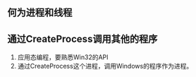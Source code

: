 ## 何为进程和线程
## 通过CreateProcess调用其他的程序
1. 应用态编程，要熟悉Win32的API
1. 通过CreateProcess这个进程，调用Windows的程序作为进程。
